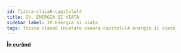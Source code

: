 ```yaml
---
id: fizica-clasa8-capitolul4
title: IV. ENERGIA ŞI VIAŢA
sidebar_label: IV.Energia şi viaţa
tags: fizica clasa8 invatare usoara capitolul4 energia şi viaţa
---
```


**În curând**